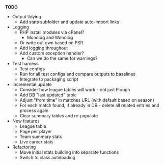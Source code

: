 __TODO__
* Output tidying
  * Add stats subfolder and update auto-import links
* Logging
  * PHP install modules via cPanel?
    * Monolog and Wonolog
  * Or write out own based on PSR
  * Add logging throughout
  * Add custom exception handler?
    * Can we do the same for warnings?
* Test harness
  * Test configs
  * Run for all test configs and compare outputs to baselines
  * Integrate to packaging script
* Incremental update
  * Consider how league tables will work - not just Plough
  * Add DB "last updated" table
  * Adjust "from time" in matches URL (with default based on season)
  * For each match found, if already in DB - delete all related entries and process again
  * Clear summary tables and re-populate
* New features
    * League table
    * Page per player
    * Team summary stats
    * Live career stats
* Refactoring
  * Move initial stats building into separate functions
  * Switch to class autoloading